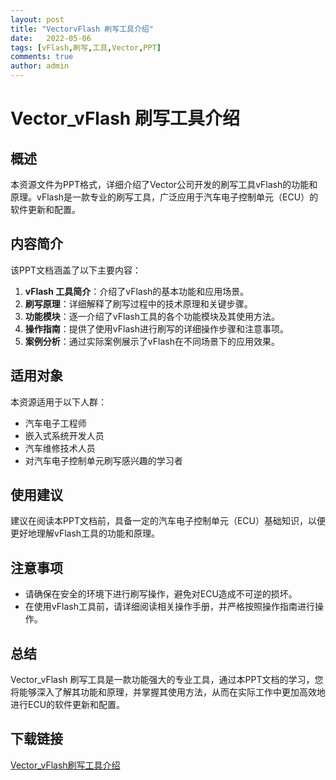 ```yaml
---
layout: post
title: "VectorvFlash 刷写工具介绍"
date:   2022-05-06
tags: [vFlash,刷写,工具,Vector,PPT]
comments: true
author: admin
---
```

# Vector_vFlash 刷写工具介绍

## 概述
本资源文件为PPT格式，详细介绍了Vector公司开发的刷写工具vFlash的功能和原理。vFlash是一款专业的刷写工具，广泛应用于汽车电子控制单元（ECU）的软件更新和配置。

## 内容简介
该PPT文档涵盖了以下主要内容：
1. **vFlash 工具简介**：介绍了vFlash的基本功能和应用场景。
2. **刷写原理**：详细解释了刷写过程中的技术原理和关键步骤。
3. **功能模块**：逐一介绍了vFlash工具的各个功能模块及其使用方法。
4. **操作指南**：提供了使用vFlash进行刷写的详细操作步骤和注意事项。
5. **案例分析**：通过实际案例展示了vFlash在不同场景下的应用效果。

## 适用对象
本资源适用于以下人群：
- 汽车电子工程师
- 嵌入式系统开发人员
- 汽车维修技术人员
- 对汽车电子控制单元刷写感兴趣的学习者

## 使用建议
建议在阅读本PPT文档前，具备一定的汽车电子控制单元（ECU）基础知识，以便更好地理解vFlash工具的功能和原理。

## 注意事项
- 请确保在安全的环境下进行刷写操作，避免对ECU造成不可逆的损坏。
- 在使用vFlash工具前，请详细阅读相关操作手册，并严格按照操作指南进行操作。

## 总结
Vector_vFlash 刷写工具是一款功能强大的专业工具，通过本PPT文档的学习，您将能够深入了解其功能和原理，并掌握其使用方法，从而在实际工作中更加高效地进行ECU的软件更新和配置。

## 下载链接

[Vector_vFlash刷写工具介绍](https://pan.quark.cn/s/1219ba1b361e)
